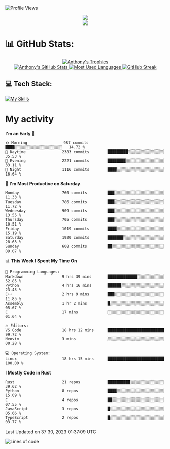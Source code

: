 
![Profile Views](https://komarev.com/ghpvc/?username=anthonymichaeltdm&label=Profile%20views&color=0e75b6&style=flat)

<!--profile banner-->
<div align="center">
  <img src="https://svg-banners.vercel.app/api?type=typeWriter&text1=Anthony%20Rubick&width=800&height=150" />
</div>

<!--profile views-->
<div align="center">
  <a href="https://u8views.com/github/AnthonyMichaelTDM">
    <img src="https://u8views.com/api/v1/github/profiles/68485672/views/day-week-month-total-count.svg">
  </a>
</div>

# 📊 GitHub Stats:

<!--trophies https://github.com/ryo-ma/github-profile-trophy -->
<div align="center"> 
  <a href="https://github.com/ryo-ma/github-profile-trophy">
    <picture>
      <source
        srcset="https://github-profile-trophy.vercel.app/?username=anthonymichaeltdm&theme=gitdimmed&no-frame=true&no-bg=true&column=-1"
        media="(prefers-color-scheme: dark)"
      />
      <source
        srcset="https://github-profile-trophy.vercel.app/?username=anthonymichaeltdm&theme=_____&no-frame=true&no-bg=true&column=-1"
        media="(prefers-color-scheme: light), (prefers-color-scheme: no-preference)"
      />
      <img src="https://github-profile-trophy.vercel.app/?username=anthonymichaeltdm&theme=gitdimmed&no-frame=true&no-bg=true&column=-1" alt="Anthony's Trophies" />
    </picture>
  </a>
</div>

<div align="center">
  <a href="https://github.com/anuraghazra/github-readme-stats">
    <picture>
      <source
        srcset="https://github-readme-stats.vercel.app/api?username=anthonymichaeltdm&show_icons=true&locale=en&theme=github_dark_dimmed&count_private=true&hide_border=true&include_all_commits=true"
        media="(prefers-color-scheme: dark)"
      />
      <source
        srcset="https://github-readme-stats.vercel.app/api?username=anthonymichaeltdm&show_icons=true&locale=en&theme=___&count_private=true&hide_border=true&include_all_commits=true"
        media="(prefers-color-scheme: light), (prefers-color-scheme: no-preference)"
      />
      <img src="https://github-readme-stats.vercel.app/api?username=anthonymichaeltdm&show_icons=true&locale=en&theme=github_dark_dimmed&count_private=true&hide_border=true&include_all_commits=true" alt="Anthony's GitHub Stats" />
    </picture>
  </a>
  
  <!--most used languages-->
  <a href="https://github.com/anuraghazra/github-readme-stats">
    <picture>
      <source
        srcset="https://github-readme-stats.vercel.app/api/top-langs?username=anthonymichaeltdm&show_icons=true&locale=en&layout=compact&theme=github_dark_dimmed&langs_count=8&count_private=true&size_weight=0.5&count_weight=0.5&hide_border=true"
        media="(prefers-color-scheme: dark)"
      />
      <source
        srcset="https://github-readme-stats.vercel.app/api/top-langs?username=anthonymichaeltdm&show_icons=true&locale=en&layout=compact&theme=____&langs_count=8&count_private=true&size_weight=0.5&count_weight=0.5&hide_border=true"
        media="(prefers-color-scheme: light), (prefers-color-scheme: no-preference)"
      />
      <img src="https://github-readme-stats.vercel.app/api/top-langs?username=anthonymichaeltdm&show_icons=true&locale=en&layout=compact&theme=github_dark_dimmed&langs_count=8&count_private=true&size_weight=0.5&count_weight=0.5&hide_border=true" alt="Most Used Languages" />
    </picture>
  </a>
  
  <!--streak https://git.io/streak-stats -->
  <a href="https://git.io/streak-stats">
    <picture>
      <source
        srcset="https://streak-stats.demolab.com?user=AnthonyMichaelTDM&theme=one-dark-pro&hide_border=true"
        media="(prefers-color-scheme: dark)"
      />
      <source
        srcset="https://streak-stats.demolab.com?user=AnthonyMichaelTDM&theme=_____&hide_border=true"
        media="(prefers-color-scheme: light), (prefers-color-scheme: no-preference)"
      />
      <img src="https://streak-stats.demolab.com?user=AnthonyMichaelTDM&theme=one-dark-pro&hide_border=true" alt="GitHub Streak" />
    </picture>
  </a>
</div>

<!--favorite languages and tools, and most used langs-->
## 💻 Tech Stack:

[![My Skills](https://skillicons.dev/icons?i=rust,actix,aws,github,githubactions,git,linux,bash,cpp,docker,java,latex,md,neovim,postgres,py,regex,vscode&theme=dark&perline=6)](https://skillicons.dev#gh-dark-mode-only)

# My activity

<!--START_SECTION:activity-->

<!--END_SECTION:activity-->

<!-- weekly activity https://github.com/AnthonyMichaelTDM/waka-readme-stats -->
<!--START_SECTION:waka-->
**I'm an Early 🐤** 

```text
🌞 Morning                987 commits         ████░░░░░░░░░░░░░░░░░░░░░   14.72 % 
🌆 Daytime                2383 commits        █████████░░░░░░░░░░░░░░░░   35.53 % 
🌃 Evening                2221 commits        ████████░░░░░░░░░░░░░░░░░   33.11 % 
🌙 Night                  1116 commits        ████░░░░░░░░░░░░░░░░░░░░░   16.64 % 
```
📅 **I'm Most Productive on Saturday** 

```text
Monday                   760 commits         ███░░░░░░░░░░░░░░░░░░░░░░   11.33 % 
Tuesday                  786 commits         ███░░░░░░░░░░░░░░░░░░░░░░   11.72 % 
Wednesday                909 commits         ███░░░░░░░░░░░░░░░░░░░░░░   13.55 % 
Thursday                 705 commits         ███░░░░░░░░░░░░░░░░░░░░░░   10.51 % 
Friday                   1019 commits        ████░░░░░░░░░░░░░░░░░░░░░   15.19 % 
Saturday                 1920 commits        ███████░░░░░░░░░░░░░░░░░░   28.63 % 
Sunday                   608 commits         ██░░░░░░░░░░░░░░░░░░░░░░░   09.07 % 
```


📊 **This Week I Spent My Time On** 

```text
💬 Programming Languages: 
Markdown                 9 hrs 39 mins       █████████████░░░░░░░░░░░░   52.85 % 
Python                   4 hrs 16 mins       ██████░░░░░░░░░░░░░░░░░░░   23.43 % 
C++                      2 hrs 9 mins        ███░░░░░░░░░░░░░░░░░░░░░░   11.85 % 
Assembly                 1 hr 2 mins         █░░░░░░░░░░░░░░░░░░░░░░░░   05.67 % 
C                        17 mins             ░░░░░░░░░░░░░░░░░░░░░░░░░   01.64 % 

🔥 Editors: 
VS Code                  18 hrs 12 mins      █████████████████████████   99.72 % 
Neovim                   3 mins              ░░░░░░░░░░░░░░░░░░░░░░░░░   00.28 % 

💻 Operating System: 
Linux                    18 hrs 15 mins      █████████████████████████   100.00 % 
```

**I Mostly Code in Rust** 

```text
Rust                     21 repos            ██████████░░░░░░░░░░░░░░░   39.62 % 
Python                   8 repos             ████░░░░░░░░░░░░░░░░░░░░░   15.09 % 
C                        4 repos             ██░░░░░░░░░░░░░░░░░░░░░░░   07.55 % 
JavaScript               3 repos             █░░░░░░░░░░░░░░░░░░░░░░░░   05.66 % 
TypeScript               2 repos             █░░░░░░░░░░░░░░░░░░░░░░░░   03.77 % 
```




 Last Updated on 37 30, 2023 01:37:09 UTC
<!--END_SECTION:waka-->

<!--START_SECTION:loc-->
![Lines of code](https://img.shields.io/badge/From%20Hello%20World%20I%27ve%20Written-15.1%20million%20lines%20of%20code-blue)


<!--END_SECTION:loc-->

